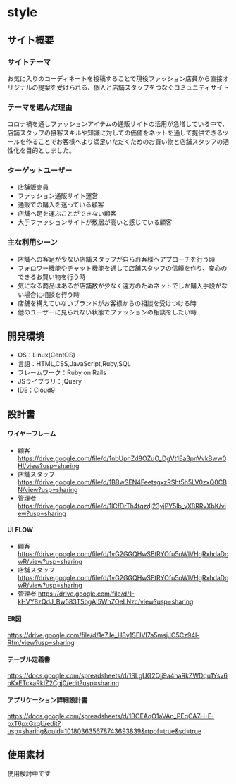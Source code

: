 # style

## サイト概要

### サイトテーマ
お気に入りのコーディネートを投稿することで現役ファッション店員から直接オリジナルの提案を受けられる、個人と店舗スタッフをつなぐコミュニティサイト

### テーマを選んだ理由
コロナ禍を通しファッションアイテムの通販サイトの活用が急増している中で、店舗スタッフの接客スキルや知識に対しての価値をネットを通して提供できるツールを作ることでお客様へより満足いただくためのお買い物と店舗スタッフの活性化を目的としました。

### ターゲットユーザー
- 店舗販売員
- ファッション通販サイト運営
- 通販での購入を迷っている顧客
- 店舗へ足を運ぶことができない顧客
- 大手ファッションサイトが敷居が高いと感じている顧客

### 主な利用シーン
- 店舗への客足が少ない店舗スタッフが自らお客様へアプローチを行う時
- フォロワー機能やチャット機能を通して店舗スタッフの信頼を作り、安心のできるお買い物を行う時
- 気になる商品はあるが店舗数が少なく遠方のためネットでしか購入手段がない場合に相談を行う時
- 店舗を構えていないブランドがお客様からの相談を受けつける時
- 他のユーザーに見られない状態でファッションの相談をしたい時


## 開発環境
- OS：Linux(CentOS)
- 言語：HTML,CSS,JavaScript,Ruby,SQL
- フレームワーク：Ruby on Rails
- JSライブラリ：jQuery
- IDE：Cloud9


## 設計書

#### ワイヤーフレーム
- 顧客
https://drive.google.com/file/d/1nbUphZd8OZuO_DgVt1Ea3pnVvkBww0Hl/view?usp=sharing
- 店舗スタッフ
https://drive.google.com/file/d/1BBwSEN4FeetsgxzRSht5h5LV0zxQ0CBN/view?usp=sharing
- 管理者
https://drive.google.com/file/d/1lCfDrTh4tqzdj23yjPY5lb_yX8RRvXbK/view?usp=sharing

#### UI FLOW
- 顧客
https://drive.google.com/file/d/1vG2GGQHwSEtRYOfu5oWlVHgRxhdaDgwR/view?usp=sharing
- 店舗スタッフ
https://drive.google.com/file/d/1vG2GGQHwSEtRYOfu5oWlVHgRxhdaDgwR/view?usp=sharing
- 管理者
https://drive.google.com/file/d/1-kHVY8zQdJ_Bw583T5bgAI5WhZOeLNzc/view?usp=sharing

#### ER図
https://drive.google.com/file/d/1e7Je_H8y1SEIVI7a5msjJO5Cz94l-Rfm/view?usp=sharing

#### テーブル定義書
https://docs.google.com/spreadsheets/d/1SLgUG2Qjj9a4haRkZWDqu1Ysv6hKxETckaRkIZ2Cgj0/edit?usp=sharing

#### アプリケーション詳細設計書
https://docs.google.com/spreadsheets/d/1BOEAqO1aVAn_PEqCA7H-E-pxT6pxGxgU/edit?usp=sharing&ouid=101803635678743693839&rtpof=true&sd=true


## 使用素材
使用検討中です
